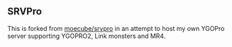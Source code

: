 ## SRVPro
This is forked from [moecube/srvpro](https://github.com/moecube/srvpro) in an
attempt to host my own YGOPro server supporting YGOPRO2, Link monsters and MR4.

